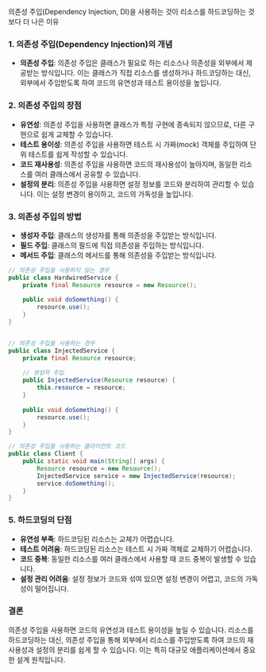
의존성 주입(Dependency Injection, DI)을 사용하는 것이 리소스를 하드코딩하는 것보다 더 나은 이유

### 1. 의존성 주입(Dependency Injection)의 개념

- **의존성 주입**: 의존성 주입은 클래스가 필요로 하는 리소스나 의존성을 외부에서 제공받는 방식입니다. 이는 클래스가 직접 리소스를 생성하거나 하드코딩하는 대신, 외부에서 주입받도록 하여 코드의 유연성과 테스트 용이성을 높입니다.

### 2. 의존성 주입의 장점

- **유연성**: 의존성 주입을 사용하면 클래스가 특정 구현에 종속되지 않으므로, 다른 구현으로 쉽게 교체할 수 있습니다.
- **테스트 용이성**: 의존성 주입을 사용하면 테스트 시 가짜(mock) 객체를 주입하여 단위 테스트를 쉽게 작성할 수 있습니다.
- **코드 재사용성**: 의존성 주입을 사용하면 코드의 재사용성이 높아지며, 동일한 리소스를 여러 클래스에서 공유할 수 있습니다.
- **설정의 분리**: 의존성 주입을 사용하면 설정 정보를 코드와 분리하여 관리할 수 있습니다. 이는 설정 변경이 용이하고, 코드의 가독성을 높입니다.

### 3. 의존성 주입의 방법

- **생성자 주입**: 클래스의 생성자를 통해 의존성을 주입받는 방식입니다.
- **필드 주입**: 클래스의 필드에 직접 의존성을 주입하는 방식입니다.
- **메서드 주입**: 클래스의 메서드를 통해 의존성을 주입받는 방식입니다.

```java
// 의존성 주입을 사용하지 않는 경우
public class HardwiredService {
	private final Resource resource = new Resource();
	
	public void doSomething() {
		resource.use();
	}
}


// 의존성 주입을 사용하는 경우
public class InjectedService {
	private final Resource resource;
	
	// 생성자 주입
	public InjectedService(Resource resource) {
		this.resource = resource;
	}
	
	public void doSomething() {
		resource.use();
	}
}

// 의존성 주입을 사용하는 클라이언트 코드
public class Client {
	public static void main(String[] args) {
		Resource resource = new Resource();
		InjectedService service = new InjectedService(resource);
		service.doSomething();
	}
}
```

### 5. 하드코딩의 단점

- **유연성 부족**: 하드코딩된 리소스는 교체가 어렵습니다.
- **테스트 어려움**: 하드코딩된 리소스는 테스트 시 가짜 객체로 교체하기 어렵습니다.
- **코드 중복**: 동일한 리소스를 여러 클래스에서 사용할 때 코드 중복이 발생할 수 있습니다.
- **설정 관리 어려움**: 설정 정보가 코드와 섞여 있으면 설정 변경이 어렵고, 코드의 가독성이 떨어집니다.


### 결론

의존성 주입을 사용하면 코드의 유연성과 테스트 용이성을 높일 수 있습니다. 리소스를 하드코딩하는 대신, 의존성 주입을 통해 외부에서 리소스를 주입받도록 하여 코드의 재사용성과 설정의 분리를 쉽게 할 수 있습니다. 이는 특히 대규모 애플리케이션에서 중요한 설계 원칙입니다.
